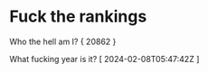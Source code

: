 # Fuck the rankings

Who the hell am I?
{ 20862 }

What fucking year is it?
[ 2024-02-08T05:47:42Z ]
